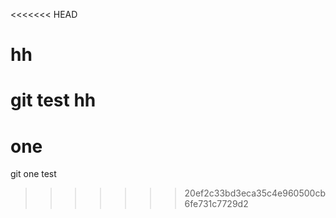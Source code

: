 <<<<<<< HEAD
# hh
git test hh
=======
# one
git one test
>>>>>>> 20ef2c33bd3eca35c4e960500cb6fe731c7729d2
